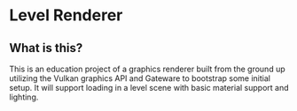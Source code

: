 # Level Renderer

## What is this?
This is an education project of a graphics renderer built from the ground up utilizing the Vulkan graphics API and Gateware to bootstrap some initial setup. It will support loading in a level scene with basic material support and lighting. 
